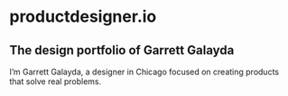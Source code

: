 # productdesigner.io

## The design portfolio of Garrett Galayda

I’m Garrett Galayda, a designer in Chicago focused on creating products that solve real problems.
